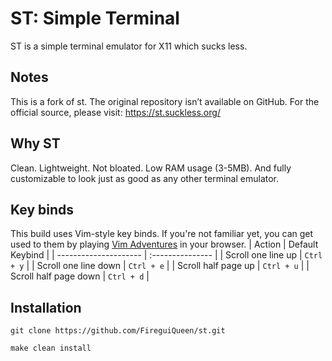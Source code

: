# ST: Simple Terminal
ST is a simple terminal emulator for X11 which sucks less. 

## Notes 
This is a fork of st. The original repository isn’t available on GitHub. For the official source, please visit: https://st.suckless.org/

## Why ST
Clean. Lightweight. Not bloated. Low RAM usage (3-5MB). And fully customizable to look just as good as any other terminal emulator.

## Key binds
This build uses Vim-style key binds. If you're not familiar yet, you can get used to them by playing [Vim Adventures](https://vim-adventures.com/) in your browser.
| Action                | Default Keybind |
| --------------------- | :--------------- |
| Scroll one line up    | `Ctrl + y`      |
| Scroll one line down  | `Ctrl + e`      |
| Scroll half page up   | `Ctrl + u`      |
| Scroll half page down | `Ctrl + d`      |


## Installation
``` 
git clone https://github.com/FireguiQueen/st.git
``` 

```
make clean install
``` 
